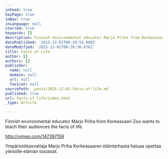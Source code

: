 ```yaml
---
inFeed: true
hasPage: true
inNav: true
inLanguage: null
starred: true
keywords: []
description: Finnish environmental educator Marjo Priha from Korkeasaari Zoo.
datePublished: '2015-12-01T00:20:54.008Z'
dateModified: '2015-12-01T00:20:36.876Z'
title: Facts of Life
author: []
authors: []
publisher:
  name: null
  domain: null
  url: null
  favicon: null
sourcePath: _posts/2015-12-01-facts-of-life.md
published: true
url: facts-of-life/index.html
_type: Article

---
```

Finnish environmental educator Marjo Priha from Korkeasaari Zoo wants to teach their audiences the facts of life.

http://vimeo.com/147397159

Ympäristökasvattaja Marjo Priha Korkeasaaren eläintarhasta haluaa opettaa yleisölle elämän tosiasiat.